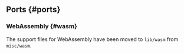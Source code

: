 ## Ports {#ports}

### WebAssembly {#wasm}

The support files for WebAssembly have been moved to `lib/wasm` from `misc/wasm`.
